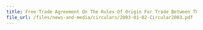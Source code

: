 ```yaml
---
title: Free Trade Agreement On The Rules Of Origin For Trade Between The EFTA States And Singapore (ESFTA)
file_url: /files/news-and-media/circulars/2003-01-02-Circular2003.pdf
---
```

